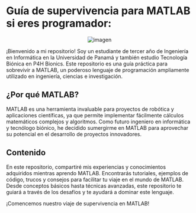 # Guía de supervivencia para MATLAB si eres programador:

<p align="center">
  <img src="https://64.media.tumblr.com/7e646d701b09619cbd7847b65ea580f0/807f9e5a5e0ce538-d1/s640x960/ac1e78393419d16d58ad72ee872caaa8360c101f.gif" alt="imagen">
</p>

¡Bienvenido a mi repositorio! Soy un estudiante de tercer año de Ingeniería en Informática en la Universidad de Panamá y también estudio Tecnología Biónica en P4H Bionics. Este repositorio es una guía práctica para sobrevivir a MATLAB, un poderoso lenguaje de programación ampliamente utilizado en ingeniería, ciencias e investigación.

## ¿Por qué MATLAB?

MATLAB es una herramienta invaluable para proyectos de robótica y aplicaciones científicas, ya que permite implementar fácilmente cálculos matemáticos complejos y algoritmos. Como futuro ingeniero en informática y tecnólogo biónico, he decidido sumergirme en MATLAB para aprovechar su potencial en el desarrollo de proyectos innovadores.

## Contenido

En este repositorio, compartiré mis experiencias y conocimientos adquiridos mientras aprendo MATLAB. Encontrarás tutoriales, ejemplos de código, trucos y consejos para facilitar tu viaje en el mundo de MATLAB. Desde conceptos básicos hasta técnicas avanzadas, este repositorio te guiará a través de los desafíos y te ayudará a dominar este lenguaje.

¡Comencemos nuestro viaje de supervivencia en MATLAB!
